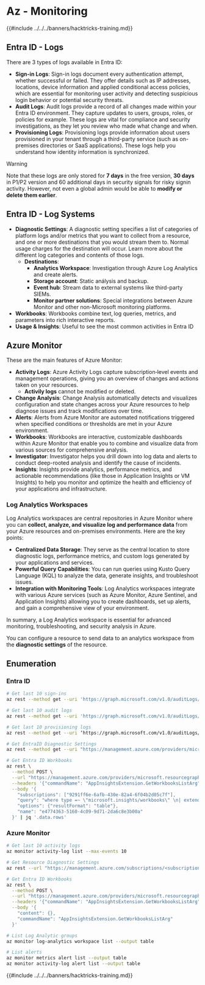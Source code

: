 # Az - Monitoring

{{#include ../../../banners/hacktricks-training.md}}

## Entra ID - Logs

There are 3 types of logs available in Entra ID:

- **Sign-in Logs**: Sign-in logs document every authentication attempt, whether successful or failed. They offer details such as IP addresses, locations, device information and applied conditional access policies, which are essential for monitoring user activity and detecting suspicious login behavior or potential security threats.
- **Audit Logs**: Audit logs provide a record of all changes made within your Entra ID environment. They capture updates to users, groups, roles, or policies for example. These logs are vital for compliance and security investigations, as they let you review who made what change and when.
- **Provisioning Logs**: Provisioning logs provide information about users provisioned in your tenant through a third-party service (such as on-premises directories or SaaS applications). These logs help you understand how identity information is synchronized.

> [!WARNING]
> Note that these logs are only stored for **7 days** in the free version, **30 days** in P1/P2 version and 60 additional days in security signals for risky signin activity. However, not even a global admin would be able to **modify or delete them earlier**.

## Entra ID - Log Systems

- **Diagnostic Settings**: A diagnostic setting specifies a list of categories of platform logs and/or metrics that you want to collect from a resource, and one or more destinations that you would stream them to. Normal usage charges for the destination will occur. Learn more about the different log categories and contents of those logs.
    - **Destinations**:
        - **Analytics Workspace**: Investigation through Azure Log Analytics and create alerts.
        - **Storage account**: Static análysis and backup.
        - **Event hub**: Stream data to external systems like third-party SIEMs.
        - **Monitor partner solutions**: Special integrations between Azure Monitor and other non-Microsoft monitoring platforms.
- **Workbooks**: Workbooks combine text, log queries, metrics, and parameters into rich interactive reports.
- **Usage & Insights**: Useful to see the most common activities in Entra ID

## Azure Monitor

These are the main features of Azure Monitor:

- **Activity Logs**: Azure Activity Logs capture subscription‑level events and management operations, giving you an overview of changes and actions taken on your resources.
    - **Activily logs** cannot be modified or deleted.
- **Change Analysis**: Change Analysis automatically detects and visualizes configuration and state changes across your Azure resources to help diagnose issues and track modifications over time.
- **Alerts**: Alerts from Azure Monitor are automated notifications triggered when specified conditions or thresholds are met in your Azure environment.
- **Workbooks**: Workbooks are interactive, customizable dashboards within Azure Monitor that enable you to combine and visualize data from various sources for comprehensive analysis.
- **Investigator**: Investigator helps you drill down into log data and alerts to conduct deep-rooted analysis and identify the cause of incidents.
- **Insights**: Insights provide analytics, performance metrics, and actionable recommendations (like those in Application Insights or VM Insights) to help you monitor and optimize the health and efficiency of your applications and infrastructure.

### Log Analytics Workspaces

Log Analytics workspaces are central repositories in Azure Monitor where you can **collect, analyze, and visualize log and performance data** from your Azure resources and on-premises environments. Here are the key points:

- **Centralized Data Storage**: They serve as the central location to store diagnostic logs, performance metrics, and custom logs generated by your applications and services.
- **Powerful Query Capabilities**: You can run queries using Kusto Query Language (KQL) to analyze the data, generate insights, and troubleshoot issues.
- **Integration with Monitoring Tools**: Log Analytics workspaces integrate with various Azure services (such as Azure Monitor, Azure Sentinel, and Application Insights) allowing you to create dashboards, set up alerts, and gain a comprehensive view of your environment.

In summary, a Log Analytics workspace is essential for advanced monitoring, troubleshooting, and security analysis in Azure.

You can configure a resource to send data to an analytics workspace from the **diagnostic settings** of the resource.

## Enumeration

### Entra ID

```bash
# Get last 10 sign-ins
az rest --method get --uri 'https://graph.microsoft.com/v1.0/auditLogs/signIns?$top=10'

# Get last 10 audit logs
az rest --method get --uri 'https://graph.microsoft.com/v1.0/auditLogs/directoryAudits?$top=10'

# Get last 10 provisioning logs
az rest --method get --uri ‘https://graph.microsoft.com/v1.0/auditLogs/provisioning?$top=10’

# Get EntraID Diagnostic Settings
az rest --method get --uri "https://management.azure.com/providers/microsoft.aadiam/diagnosticSettings?api-version=2017-04-01-preview"

# Get Entra ID Workbooks
az rest \
  --method POST \
  --url "https://management.azure.com/providers/microsoft.resourcegraph/resources?api-version=2021-03-01" \
  --headers '{"commandName": "AppInsightsExtension.GetWorkbooksListArg"}' \
  --body '{
    "subscriptions": ["9291ff6e-6afb-430e-82a4-6f04b2d05c7f"],
    "query": "where type =~ \"microsoft.insights/workbooks\" \n| extend sourceId = tostring(properties.sourceId) \n| where sourceId =~ \"Azure Active Directory\" \n| extend DisplayName = tostring(properties.displayName) \n| extend WorkbookType = tostring(properties.category), LastUpdate = todatetime(properties.timeModified) \n| where WorkbookType == \"workbook\"\n| project DisplayName, name, resourceGroup, kind, location, id, type, subscriptionId, tags, WorkbookType, LastUpdate, identity, properties",
    "options": {"resultFormat": "table"},
    "name": "e4774363-5160-4c09-9d71-2da6c8e3b00a"
  }' | jq '.data.rows'
```

### Azure Monitor

```bash
# Get last 10 activity logs
az monitor activity-log list --max-events 10

# Get Resource Diagnostic Settings
az rest --url "https://management.azure.com/subscriptions/<subscription-id>/resourceGroups/<res-group>/providers/Microsoft.DocumentDb/databaseAccounts/<db-name>/providers/microsoft.insights/diagnosticSettings?api-version=2021-05-01-preview"

# Get Entra ID Workbooks
az rest \
  --method POST \
  --url "https://management.azure.com/providers/microsoft.resourcegraph/resources?api-version=2021-03-01" \
  --headers '{"commandName": "AppInsightsExtension.GetWorkbooksListArg"}' \
  --body '{
    "content": {},
    "commandName": "AppInsightsExtension.GetWorkbooksListArg"
  }'

# List Log Analytic groups
az monitor log-analytics workspace list --output table

# List alerts
az monitor metrics alert list --output table
az monitor activity-log alert list --output table
```

{{#include ../../../banners/hacktricks-training.md}}

